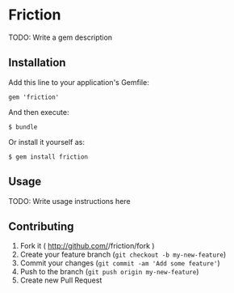 # Friction

TODO: Write a gem description

## Installation

Add this line to your application's Gemfile:

    gem 'friction'

And then execute:

    $ bundle

Or install it yourself as:

    $ gem install friction

## Usage

TODO: Write usage instructions here

## Contributing

1. Fork it ( http://github.com/<my-github-username>/friction/fork )
2. Create your feature branch (`git checkout -b my-new-feature`)
3. Commit your changes (`git commit -am 'Add some feature'`)
4. Push to the branch (`git push origin my-new-feature`)
5. Create new Pull Request
